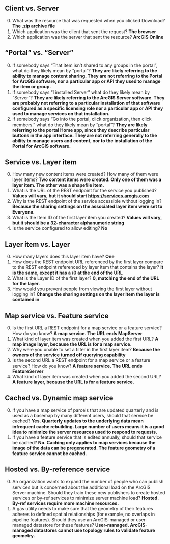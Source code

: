 ## Client vs. Server
0. What was the resource that was requested when you clicked Download? **The .zip archive file**
0. Which application was the client that sent the request? **The browser**
0. Which application was the server that sent the resource? **ArcGIS Online**

## “Portal” vs. “Server”
0. If somebody says “That item isn’t shared to any groups in the portal”, what do they likely mean by “portal”? **They are likely referring to the ability to manage content sharing. They are not referring to the Portal for ArcGIS software, nor a particular app or API they used to manage the item or group.**
0. If somebody says “I installed Server” what do they likely mean by “Server”? **They are likely referring to the ArcGIS Server software. They are probably not referring to a particular installation of that software configured as a specific licensing role nor a particular app or API they used to manage services on that installation.**
0. If somebody says “Go into the portal, click organization, then click members.” what do they likely mean by “portal”? **They are likely referring to the portal Home app, since they describe particular buttons in the app interface. They are not referring generally to the ability to manage users and content, nor to the installation of the Portal for ArcGIS software.**

## Service vs. Layer item
0. How many new content items were created? How many of them were layer items? **Two content items were created. Only one of them was a layer item. The other was a shapefile item.**
0. What is the URL of the REST endpoint for the service you published? **Values will vary, but it should start https://services.arcgis.com**
0. Why is the REST endpoint of the service accessible without logging in? **Because the sharing settings on the associated layer item were set to Everyone.**
0. What is the Item ID of the first layer item you created? **Values will vary, but it should be a 32-character alphanumeric string**
0. Is the service configured to allow editing? **No**

## Layer item vs. Layer
0. How many layers does this layer item have? **One**
0. How does the REST endpoint URL referenced by the first layer compare to the REST endpoint referenced by layer item that contains the layer? **It is the same, except it has a /0 at the end of the URL**
0. What is the Layer ID of the first layer? **0, matching the end of the URL for the layer.**
0. How would you prevent people from viewing the first layer without logging in? **Change the sharing settings on the layer item the layer is contained in**

## Map service vs. Feature service
0. Is the first URL a REST endpoint for a map service or a feature service? How do you know? **A map service. The URL ends MapServer**
0. What kind of layer item was created when you added the first URL? **A map image layer, because the URL is for a map service.**
0. Why were you unable to set a filter in the first layer item? **Because the owners of the service turned off querying capability**
0. Is the second URL a REST endpoint for a map service or a feature service? How do you know? **A feature service. The URL ends FeatureServer**
0. What kind of layer item was created when you added the second URL? **A feature layer, because the URL is for a feature service.**

## Cached vs. Dynamic map service
0. If you have a map service of parcels that are updated quarterly and is used as a basemap by many different users, should that service be cached? **Yes. Quarterly updates to the underlying data mean infrequent cache rebuilding. Large number of users means it is a good idea to minimize the server resources used to respond to requests.**
0. If you have a feature service that is edited annually, should that service be cached? **No. Caching only applies to map services because the image of the data can be pregenerated. The feature geometry of a feature service cannot be cached.**

## Hosted vs. By-reference service
0. An organization wants to expand the number of people who can publish services but is concerned about the additional load on the ArcGIS Server machine. Should they train these new publishers to create hosted services or by-ref services to minimize server machine load? **Hosted. By-ref services require more machine resources.**
0. A gas utility needs to make sure that the geometry of their features adheres to defined spatial relationships (for example, no overlaps in pipeline features). Should they use an ArcGIS-managed or user-managed datastore for these features? **User-managed. ArcGIS-managed datastores cannot use topology rules to validate feature geometry.** 
